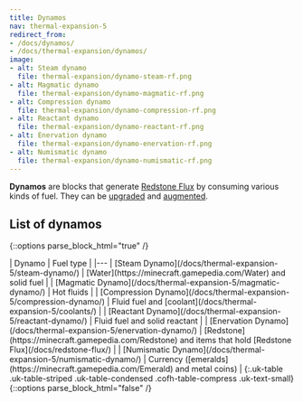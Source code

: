 ```yaml
---
title: Dynamos
nav: thermal-expansion-5
redirect_from:
- /docs/dynamos/
- /docs/thermal-expansion/dynamos/
image:
- alt: Steam dynamo
  file: thermal-expansion/dynamo-steam-rf.png
- alt: Magmatic dynamo
  file: thermal-expansion/dynamo-magmatic-rf.png
- alt: Compression dynamo
  file: thermal-expansion/dynamo-compression-rf.png
- alt: Reactant dynamo
  file: thermal-expansion/dynamo-reactant-rf.png
- alt: Enervation dynamo
  file: thermal-expansion/dynamo-enervation-rf.png
- alt: Numismatic dynamo
  file: thermal-expansion/dynamo-numismatic-rf.png
---
```


**Dynamos** are blocks that generate [Redstone Flux](/docs/redstone-flux/) by
consuming various kinds of fuel. They can be [upgraded](/docs/thermal-foundation-2/tiers/) and
[augmented](/docs/thermal-expansion-5/augments/).


List of dynamos
---------------

{::options parse_block_html="true" /}
<div class="uk-overflow-container">
| Dynamo | Fuel type |
|---
| [Steam Dynamo](/docs/thermal-expansion-5/steam-dynamo/) | [Water](https://minecraft.gamepedia.com/Water) and solid fuel |
| [Magmatic Dynamo](/docs/thermal-expansion-5/magmatic-dynamo/) | Hot fluids |
| [Compression Dynamo](/docs/thermal-expansion-5/compression-dynamo/) | Fluid fuel and [coolant](/docs/thermal-expansion-5/coolants/) |
| [Reactant Dynamo](/docs/thermal-expansion-5/reactant-dynamo/) | Fluid fuel and solid reactant |
| [Enervation Dynamo](/docs/thermal-expansion-5/enervation-dynamo/) | [Redstone](https://minecraft.gamepedia.com/Redstone) and items that hold [Redstone Flux](/docs/redstone-flux/) |
| [Numismatic Dynamo](/docs/thermal-expansion-5/numismatic-dynamo/) | Currency ([emeralds](https://minecraft.gamepedia.com/Emerald) and metal coins) |
{:.uk-table .uk-table-striped .uk-table-condensed .cofh-table-compress .uk-text-small}
</div>
{::options parse_block_html="false" /}
